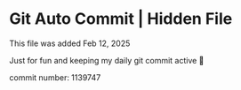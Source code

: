 # Git Auto Commit | Hidden File

This file was added Feb 12, 2025

Just for fun and keeping my daily git commit active 🤪

commit number: 1139747
